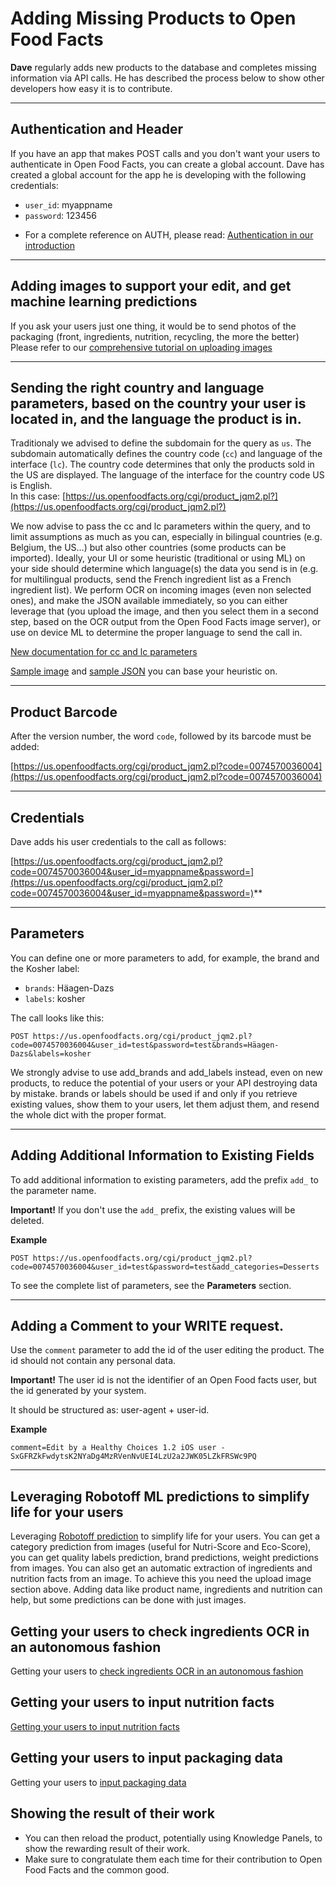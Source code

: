 # Adding Missing Products to Open Food Facts

**Dave** regularly adds new products to the database and completes missing information via API calls. He has described the process below to show other developers how easy it is to contribute.

---

## Authentication and Header

If you have an app that makes POST calls and you don't want your users to authenticate in Open Food Facts, you can create a global account. Dave has created a global account for the app he is developing with the following credentials:

- `user_id`: myappname
- `password`: 123456

* For a complete reference on AUTH, please read: [Authentication in our introduction](../index.md#authentication)

---

## Adding images to support your edit, and get machine learning predictions
If you ask your users just one thing, it would be to send photos of the packaging (front, ingredients, nutrition, recycling, the more the better)<br>
Please refer to our [comprehensive tutorial on uploading images](../tutorial-uploading-photo-to-a-product.md)

---

## Sending the right country and language parameters, based on the country your user is located in, and the language the product is in.

Traditionaly we advised to define the subdomain for the query as `us`. The subdomain automatically defines the country code (`cc`) and language of the interface (`lc`). The country code determines that only the products sold in the US are displayed. The language of the interface for the country code US is English.<br>
In this case:
[https://us.openfoodfacts.org/cgi/product_jqm2.pl?​​​​​​​](https://us.openfoodfacts.org/cgi/product_jqm2.pl?​​​​​​​)

We now advise to pass the cc and lc parameters within the query, and to limit assumptions as much as you can, especially in bilingual countries (e.g. Belgium, the US…) but also other countries (some products can be imported).
Ideally, your UI or some heuristic (traditional or using ML) on your side should determine which language(s) the data you send is in (e.g. for multilingual products, send the French ingredient list as a French ingredient list).
We perform OCR on incoming images (even non selected ones), and make the JSON available immediately, so you can either leverage that (you upload the image, and then you select them in a second step, based on the OCR output from the Open Food Facts image server), or use on device ML to determine the proper language to send the call in.

[New documentation for cc and lc parameters​​​​​​​](https://openfoodfacts.github.io/openfoodfacts-server/api/ref-v2/#cmp--parameters-cc)

[Sample image](https://images.openfoodfacts.org/images/products/26073347/2.jpg) and [sample JSON](https://images.openfoodfacts.org/images/products/26073347/2.json) you can base your heuristic on.

---

## Product Barcode

After the version number, the word `code`, followed by its barcode must be added:

[https://us.openfoodfacts.org/cgi/product_jqm2.pl?code=0074570036004](https://us.openfoodfacts.org/cgi/product_jqm2.pl?code=0074570036004)

---

## Credentials

Dave adds his user credentials to the call as follows:

[https://us.openfoodfacts.org/cgi/product_jqm2.pl?code=0074570036004&user_id=myappname&password=](https://us.openfoodfacts.org/cgi/product_jqm2.pl?code=0074570036004&user_id=myappname&password=)**

---

## Parameters

You can define one or more parameters to add, for example, the brand and the Kosher label:

- `brands`: Häagen-Dazs
- `labels`: kosher


The call looks like this:

`POST https://us.openfoodfacts.org/cgi/product_jqm2.pl?code=0074570036004&user_id=test&password=test&brands=Häagen-Dazs&labels=kosher`

We strongly advise to use add_brands and add_labels instead, even on new products, to reduce the potential of your users or your API destroying data by mistake. brands or labels should be used if and only if you retrieve existing values, show them to your users, let them adjust them, and resend the whole dict with the proper format.

---

## Adding Additional Information to Existing Fields

To add additional information to existing parameters, add the prefix `add_` to the parameter name.

**Important!** If you don't use the `add_` prefix, the existing values will be deleted.

**Example**

`POST https://us.openfoodfacts.org/cgi/product_jqm2.pl?code=0074570036004&user_id=test&password=test&add_categories=Desserts`

To see the complete list of parameters, see the **Parameters** section.

---

## Adding a Comment to your WRITE request.

Use the `comment` parameter to add the id of the user editing the product. The id should not contain any personal data.

**Important!** The user id is not the identifier of an Open Food facts user, but the id generated by your system.

It should be structured as: user-agent + user-id.

**Example**

`comment=Edit by a Healthy Choices 1.2 iOS user - SxGFRZkFwdytsK2NYaDg4MzRVenNvUEI4LzU2a2JWK05LZkFRSWc9PQ`


---
## Leveraging Robotoff ML predictions to simplify life for your users

Leveraging [Robotoff prediction](../intro-robotoff.md) to simplify life for your users.
You can get a category prediction from images (useful for Nutri-Score and Eco-Score), you can get quality labels prediction, brand predictions, weight predictions from images. You can also get an automatic extraction of ingredients and nutrition facts from an image.
To achieve this you need the upload image section above. Adding data like product name, ingredients and nutrition can help, but some predictions can be done with just images.

## Getting your users to check ingredients OCR in an autonomous fashion

Getting your users to [check ingredients OCR in an autonomous fashion](./get-ingredient-related-analysis.md)

## Getting your users to input nutrition facts
[Getting your users to input nutrition facts](../../dev/explain-nutrition-data.md)

## Getting your users to input packaging data
Getting your users to [input packaging data](../../dev/explain-packaging-data.md)

## Showing the result of their work
- You can then reload the product, potentially using Knowledge Panels, to show the rewarding result of their work.
- Make sure to congratulate them each time for their contribution to Open Food Facts and the common good.



